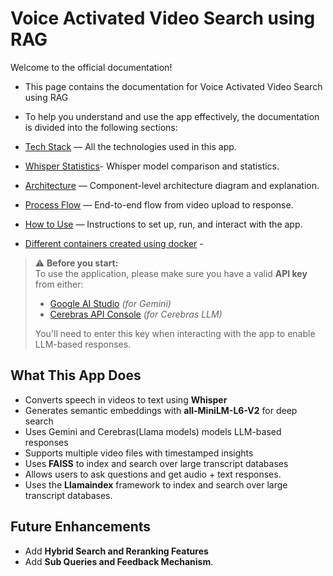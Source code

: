 # Voice Activated Video Search using RAG

Welcome to the official documentation!

- This page contains the documentation for Voice Activated Video Search using RAG

- To help you understand and use the app effectively, the documentation is divided into the following sections:

- [Tech Stack](tech-stack.md) — All the technologies used in this app.
- [Whisper Statistics](whisper.md)- Whisper model comparison and statistics.
- [Architecture](architecture.md) — Component-level architecture diagram and explanation.
- [Process Flow](process-flow.md) — End-to-end flow from video upload to response.
- [How to Use](usage.md) — Instructions to set up, run, and interact with the app.
- [Different containers created using docker](dockerisations.md) -

> ⚠️ **Before you start:**  
> To use the application, please make sure you have a valid **API key** from either:
> - [Google AI Studio](https://makersuite.google.com/) *(for Gemini)*
> - [Cerebras API Console](https://www.cerebras.net/products/wsc/) *(for Cerebras LLM)*  
>  
> You'll need to enter this key when interacting with the app to enable LLM-based responses.


##  What This App Does

-  Converts speech in videos to text using **Whisper**
-  Generates semantic embeddings with **all-MiniLM-L6-V2** for deep search
-  Uses Gemini and Cerebras(Llama models) models LLM-based responses
-  Supports multiple video files with timestamped insights
-  Uses **FAISS** to index and search over large transcript databases
-  Allows users to ask questions and get audio + text responses.
-  Uses the **Llamaindex** framework to index and search over large transcript databases. 

## Future Enhancements

- Add **Hybrid Search and Reranking Features**
- Add **Sub Queries and Feedback Mechanism**.
